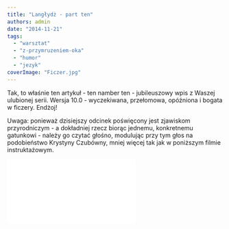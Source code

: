 ```yaml
---
title: "Langłydż - part ten"
authors: admin
date: "2014-11-21"
tags:
  - "warsztat"
  - "z-przymruzeniem-oka"
  - "humor"
  - "jezyk"
coverImage: "Ficzer.jpg"
---
```


Tak, to właśnie ten artykuł - ten namber ten - jubileuszowy wpis z Waszej
ulubionej serii. Wersja 10.0 - wyczekiwana, przełomowa, opóźniona i bogata w
ficzery. Endżoj!

Uwaga: ponieważ dzisiejszy odcinek poświęcony jest zjawiskom przyrodniczym - a
dokładniej rzecz biorąc jednemu, konkretnemu gatunkowi - należy go czytać
głośno, modulując przy tym głos na podobieństwo Krystyny Czubówny, mniej więcej
tak jak w poniższym filmie instruktażowym.

<iframe src="//www.youtube.com/embed/OYaa61lFLqA" height={315} width={560} allowFullScreen frameBorder={0} />

Przećwiczyliście sobie? No to do rzeczy.

**Ficzer** \[ang. _feature_\] (_łac. regulus genius avariae megadrogato_)
*-* ogólna nazwa rodziny z typu bezkręgowców, dawniej klasyfikowana niepoprawnie
jako gromada obleńce bądź bezideowce.

Ficzery to średniej wielkości pasożyty (poszczególne osobniki mogą osiągać
rozmiary małego budynku), odżywiające się również pokarmem roślinnym - głównie
papierem (różnego rodzaju specyfikacje i dokumentacje) oraz zieleniną ($). Żyją
w stadach, zwanych rilisami. Samiec - ficzer. Samica - ficzera. Młode do
osiągnięcia rozmiaru trzech stron dokumentacji nazywane są często ficzerkami.

Spotykane niemal w każdym środowisku: wodnym (np. kałuże startapowe), pustynnym
(organizacje rządowe) jak i w dżungli (korporacje). Często kojarzone z tzw.
"analami" (analitycy biznesowi), początkowo były mylnie uważane za pasożyty
przewodu pokarmowego. Nic bardziej błędnego. Ficzery lęgną się w głowach. Czasem
w postaci larwalnej mogą tam przebywać przez wiele lat, czasem wychodzą na świat
od razu po urodzeniu, od początku osiągając znaczne rozmiary. Nie udało się
znaleźć korelacji pomiędzy zawartością głowy nosiciela oraz rodzajem rodzących
się w jego głowie ficzerków. Wygląda na to, że ficzery równie dobrze radzą sobie
w głowach pustych jak i pełnych.

Po krótkim zazwyczaj okresie dojrzewania, larwa ficzerka wydostaje się na
zewnątrz głowy nosiciela i rozpoczyna infekowanie innych, jednocześnie osiągając
swoją końcową postać ficzera lub ficzery. Infekcja przebiega zazwyczaj dość
boleśnie i towarzyszą jej uciążliwe i bolesne objawy. Najczęściej spotykane z
nich:

- planowanie,
- estymacja,
- długotrwałe spotkania,
- [riwiu](http://techwriter.pl/langlydz-part-sewen/),
- kodowanie,
- dokumentacja,
- testowanie,
- rozczarowanie,
- gorączka i praca po godzinach.

Jedynym sposobem na walkę z tym pasożytem jest skomplikowana procedura o nazwie
_deskołp_, z powodu swojej złożoności stosowana tylko w beznadziejnych
przypadkach. Zazwyczaj, kiedy jest już za późno i liczba zarażonych osiąga
rozmiary typowe dla epidemii.

Pewne rodzaje pluskiew posiadają zdolność podszywania się pod ficzery.

[![bug-vs-feature](images/bug-vs-feature.gif)](http://techwriter.pl/wp-content/uploads/2014/11/bug-vs-feature.gif)

Nie są jednak tak zaraźliwe i kuracja zazwyczaj jest mniej kosztowna
(patrz. *[fiks](http://techwriter.pl/langlydz-part-fajf/)*).

Patrz też: *rilis, estymacja, skołp, deskołp.*
